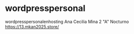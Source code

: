 # wordpresspersonal
wordpresspersonalenhosting
Ana Cecilia Mina
2 "A" Nocturno
https://13.mkan2025.store/
